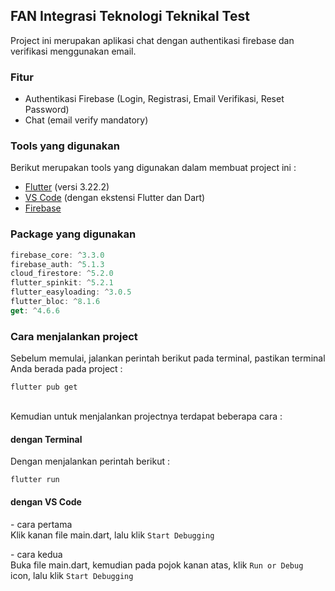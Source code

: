 ## FAN Integrasi Teknologi Teknikal Test

Project ini merupakan aplikasi chat dengan authentikasi firebase dan verifikasi menggunakan email.

### Fitur

- Authentikasi Firebase (Login, Registrasi, Email Verifikasi, Reset Password)
- Chat (email verify mandatory)

### Tools yang digunakan

Berikut merupakan tools yang digunakan dalam membuat project ini :

- [Flutter](https://flutter.dev/docs/get-started/install) (versi 3.22.2)
- [VS Code](https://code.visualstudio.com/) (dengan ekstensi Flutter dan Dart)
- [Firebase](https://firebase.google.com/)

### Package yang digunakan
```dart
firebase_core: ^3.3.0
firebase_auth: ^5.1.3
cloud_firestore: ^5.2.0
flutter_spinkit: ^5.2.1
flutter_easyloading: ^3.0.5
flutter_bloc: ^8.1.6
get: ^4.6.6
```

### Cara menjalankan project

Sebelum memulai, jalankan perintah berikut pada terminal, pastikan terminal Anda berada pada project :
```terminal
flutter pub get
```
<br>
Kemudian untuk menjalankan projectnya terdapat beberapa cara :

#### dengan Terminal

Dengan menjalankan perintah berikut :
```terminal
flutter run
```

#### dengan VS Code

\- cara pertama<br>
Klik kanan file main.dart, lalu klik ```Start Debugging```

\- cara kedua<br>
Buka file main.dart, kemudian pada pojok kanan atas, klik ```Run or Debug``` icon, lalu klik ```Start Debugging```